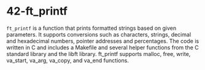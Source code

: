 # 42-ft_printf
`ft_printf` is a function that prints formatted strings based on given parameters. 
It supports conversions such as characters, strings, decimal and hexadecimal numbers, pointer addresses and percentages. 
The code is written in C and includes a Makefile and several helper functions from the C standard library and the libft library. 
ft_printf supports malloc, free, write, va_start, va_arg, va_copy, and va_end functions.
